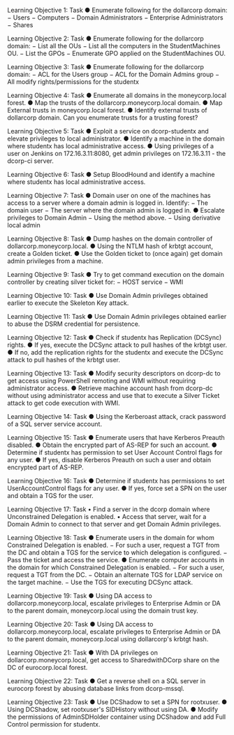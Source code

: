 Learning Objective 1:
Task
● Enumerate following for the dollarcorp domain:
− Users
− Computers
− Domain Administrators
− Enterprise Administrators
− Shares


Learning Objective 2:
Task
● Enumerate following for the dollarcorp domain:
− List all the OUs
− List all the computers in the StudentMachines OU.
− List the GPOs
− Enumerate GPO applied on the StudentMachines OU.


Learning Objective 3:
Task
● Enumerate following for the dollarcorp domain:
− ACL for the Users group
− ACL for the Domain Admins group
− All modify rights/permissions for the studentx


Learning Objective 4:
Task
● Enumerate all domains in the moneycorp.local forest.
● Map the trusts of the dollarcorp.moneycorp.local domain.
● Map External trusts in moneycorp.local forest.
● Identify external trusts of dollarcorp domain. Can you enumerate trusts for a trusting forest?


Learning Objective 5:
Task
● Exploit a service on dcorp-studentx and elevate privileges to local administrator.
● Identify a machine in the domain where studentx has local administrative access.
● Using privileges of a user on Jenkins on 172.16.3.11:8080, get admin privileges on 172.16.3.11 -
the dcorp-ci server.


Learning Objective 6:
Task
● Setup BloodHound and identify a machine where studentx has local administrative access.



Learning Objective 7:
Task
● Domain user on one of the machines has access to a server where a domain admin is logged in.
Identify:
− The domain user
− The server where the domain admin is logged in.
● Escalate privileges to Domain Admin
− Using the method above.
−  Using derivative local admin 


Learning Objective 8:
Task
● Dump hashes on the domain controller of dollarcorp.moneycorp.local.
● Using the NTLM hash of krbtgt account, create a Golden ticket.
● Use the Golden ticket to (once again) get domain admin privileges from a machine.


Learning Objective 9:
Task
● Try to get command execution on the domain controller by creating silver ticket for:
− HOST service
− WMI



Learning Objective 10:
Task
● Use Domain Admin privileges obtained earlier to execute the Skeleton Key attack.



Learning Objective 11:
Task
● Use Domain Admin privileges obtained earlier to abuse the DSRM credential for persistence.


Learning Objective 12:
Task
● Check if studentx has Replication (DCSync) rights.
● If yes, execute the DCSync attack to pull hashes of the krbtgt user.
● If no, add the replication rights for the studentx and execute the DCSync attack to pull hashes of the krbtgt user.


Learning Objective 13:
Task
● Modify security descriptors on dcorp-dc to get access using PowerShell remoting and WMI without requiring administrator access.
● Retrieve machine account hash from dcorp-dc without using administrator access and use that to execute a Silver Ticket attack to get code execution with WMI.


Learning Objective 14:
Task
● Using the Kerberoast attack, crack password of a SQL server service account.


Learning Objective 15:
Task
● Enumerate users that have Kerberos Preauth disabled.
● Obtain the encrypted part of AS-REP for such an account.
● Determine if studentx has permission to set User Account Control flags for any user.
● If yes, disable Kerberos Preauth on such a user and obtain encrypted part of AS-REP.



Learning Objective 16:
Task
● Determine if studentx has permissions to set UserAccountControl flags for any user.
● If yes, force set a SPN on the user and obtain a TGS for the user.



Learning Objective 17:
Task
•  Find a server in the dcorp domain where Unconstrained Delegation is enabled.
•  Access that server, wait for a Domain Admin to connect to that server and get Domain Admin privileges.



Learning Objective 18:
Task
● Enumerate users in the domain for whom Constrained Delegation is enabled.
− For such a user, request a TGT from the DC and obtain a TGS for the service to which
delegation is configured.
− Pass the ticket and access the service.
● Enumerate computer accounts in the domain for which Constrained Delegation is enabled.
− For such a user, request a TGT from the DC.
− Obtain an alternate TGS for LDAP service on the target machine.
− Use the TGS for executing DCSync attack.


Learning Objective 19:
Task
● Using DA access to dollarcorp.moneycorp.local, escalate privileges to Enterprise Admin or DA to
the parent domain, moneycorp.local using the domain trust key.



Learning Objective 20:
Task
● Using DA access to dollarcorp.moneycorp.local, escalate privileges to Enterprise Admin or DA to
the parent domain, moneycorp.local using dollarcorp's krbtgt hash.


Learning Objective 21:
Task
● With DA privileges on dollarcorp.moneycorp.local, get access to SharedwithDCorp share on the DC of eurocorp.local forest.


Learning Objective 22:
Task
● Get a reverse shell on a SQL server in eurocorp forest by abusing database links from dcorp-mssql.



Learning Objective 23:
Task
● Use DCShadow to set a SPN for rootxuser.
● Using DCShadow, set rootxuser's SIDHistory without using DA.
● Modify the permissions of AdminSDHolder container using DCShadow and add Full Control
permission for studentx.